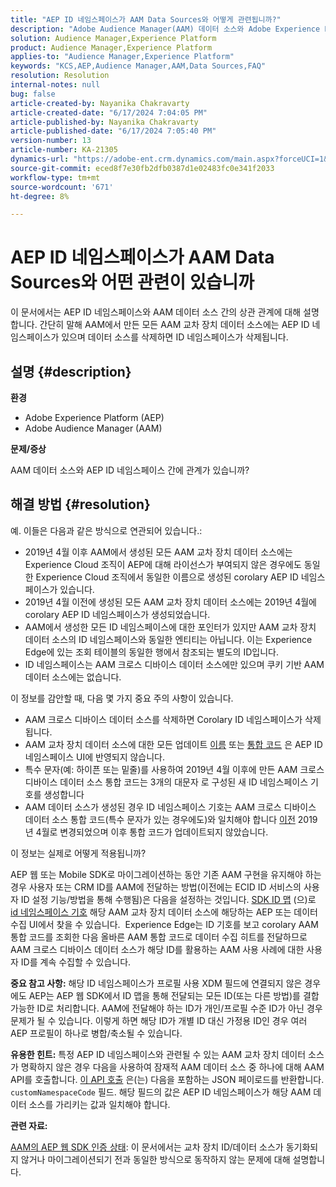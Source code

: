 ```yaml
---
title: "AEP ID 네임스페이스가 AAM Data Sources와 어떻게 관련됩니까?"
description: "Adobe Audience Manager(AAM) 데이터 소스와 Adobe Experience Platform(AEP) ID 네임스페이스 간의 관계에 대해 알아봅니다."
solution: Audience Manager,Experience Platform
product: Audience Manager,Experience Platform
applies-to: "Audience Manager,Experience Platform"
keywords: "KCS,AEP,Audience Manager,AAM,Data Sources,FAQ"
resolution: Resolution
internal-notes: null
bug: false
article-created-by: Nayanika Chakravarty
article-created-date: "6/17/2024 7:04:05 PM"
article-published-by: Nayanika Chakravarty
article-published-date: "6/17/2024 7:05:40 PM"
version-number: 13
article-number: KA-21305
dynamics-url: "https://adobe-ent.crm.dynamics.com/main.aspx?forceUCI=1&pagetype=entityrecord&etn=knowledgearticle&id=f369155b-dc2c-ef11-840b-000d3a34c086"
source-git-commit: eced8f7e30fb2dfb0387d1e02483fc0e341f2033
workflow-type: tm+mt
source-wordcount: '671'
ht-degree: 8%

---
```


# AEP ID 네임스페이스가 AAM Data Sources와 어떤 관련이 있습니까


이 문서에서는 AEP ID 네임스페이스와 AAM 데이터 소스 간의 상관 관계에 대해 설명합니다. 간단히 말해 AAM에서 만든 모든 AAM 교차 장치 데이터 소스에는 AEP ID 네임스페이스가 있으며 데이터 소스를 삭제하면 ID 네임스페이스가 삭제됩니다.

## 설명 {#description}


<b>환경</b>

- Adobe Experience Platform (AEP)
- Adobe Audience Manager (AAM)


<b>문제/증상</b>

AAM 데이터 소스와 AEP ID 네임스페이스 간에 관계가 있습니까?


## 해결 방법 {#resolution}


예. 이들은 다음과 같은 방식으로 연관되어 있습니다.:

- 2019년 4월 이후 AAM에서 생성된 모든 AAM 교차 장치 데이터 소스에는 Experience Cloud 조직이 AEP에 대해 라이선스가 부여되지 않은 경우에도 동일한 Experience Cloud 조직에서 동일한 이름으로 생성된 corolary AEP ID 네임스페이스가 있습니다.
- 2019년 4월 이전에 생성된 모든 AAM 교차 장치 데이터 소스에는 2019년 4월에 corolary AEP ID 네임스페이스가 생성되었습니다.
- AAM에서 생성한 모든 ID 네임스페이스에 대한 포인터가 있지만 AAM 교차 장치 데이터 소스의 ID 네임스페이스와 동일한 엔티티는 아닙니다. 이는 Experience Edge에 있는 조회 테이블의 동일한 행에서 참조되는 별도의 ID입니다.
- ID 네임스페이스는 AAM 크로스 디바이스 데이터 소스에만 있으며 쿠키 기반 AAM 데이터 소스에는 없습니다.


이 정보를 감안할 때, 다음 몇 가지 중요 주의 사항이 있습니다.

- AAM 크로스 디바이스 데이터 소스를 삭제하면 Corolary ID 네임스페이스가 삭제됩니다.
- AAM 교차 장치 데이터 소스에 대한 모든 업데이트 <u>이름</u> 또는 <u>통합 코드</u> 은 AEP ID 네임스페이스 UI에 반영되지 않습니다.
- 특수 문자(예: 하이픈 또는 밑줄)를 사용하여 2019년 4월 이후에 만든 AAM 크로스 디바이스 데이터 소스 통합 코드는 3개의 대문자 로 구성된 새 ID 네임스페이스 기호를 생성합니다
- AAM 데이터 소스가 생성된 경우 ID 네임스페이스 기호는 AAM 크로스 디바이스 데이터 소스 통합 코드(특수 문자가 있는 경우에도)와 일치해야 합니다 <u>이전</u> 2019년 4월로 변경되었으며 이후 통합 코드가 업데이트되지 않았습니다.


이 정보는 실제로 어떻게 적용됩니까?

AEP 웹 또는 Mobile SDK로 마이그레이션하는 동안 기존 AAM 구현을 유지해야 하는 경우 사용자 또는 CRM ID를 AAM에 전달하는 방법(이전에는 ECID ID 서비스의 사용자 ID 설정 기능/방법을 통해 수행됨)은 다음을 설정하는 것입니다. [SDK ID 맵](https://experienceleague.adobe.com/docs/experience-platform/edge/identity/overview.html?lang=en) (으)로 <u>id 네임스페이스 기호</u> 해당 AAM 교차 장치 데이터 소스에 해당하는 AEP 또는 데이터 수집 UI에서 찾을 수 있습니다.  Experience Edge는 ID 기호를 보고 corolary AAM 통합 코드를 조회한 다음 올바른 AAM 통합 코드로 데이터 수집 히트를 전달하므로 AAM 크로스 디바이스 데이터 소스가 해당 ID를 활용하는 AAM 사용 사례에 대한 사용자 ID를 계속 수집할 수 있습니다.

<b>중요 참고 사항:</b> 해당 ID 네임스페이스가 프로필 사용 XDM 필드에 연결되지 않은 경우에도 AEP는 AEP 웹 SDK에서 ID 맵을 통해 전달되는 모든 ID(또는 다른 방법)를 결합 가능한 ID로 처리합니다. AAM에 전달해야 하는 ID가 개인/프로필 수준 ID가 아닌 경우 문제가 될 수 있습니다. 이렇게 하면 해당 ID가 개별 ID 대신 가정용 ID인 경우 여러 AEP 프로필이 하나로 병합/축소될 수 있습니다.

<b>유용한 힌트:</b> 특정 AEP ID 네임스페이스와 관련될 수 있는 AAM 교차 장치 데이터 소스가 명확하지 않은 경우 다음을 사용하여 잠재적 AAM 데이터 소스 중 하나에 대해 AAM API를 호출합니다. [이 API 호출](https://bank.demdex.com/portal/api/v1/openapi.yaml) 은(는) 다음을 포함하는 JSON 페이로드를 반환합니다. `customNamespaceCode` 필드. 해당 필드의 값은 AEP ID 네임스페이스가 해당 AAM 데이터 소스를 가리키는 값과 일치해야 합니다.

<b>관련 자료:</b>

[AAM의 AEP 웹 SDK 인증 상태](https://experienceleague.adobe.com/en/docs/experience-cloud-kcs/kbarticles/ka-21833): 이 문서에서는 교차 장치 ID/데이터 소스가 동기화되지 않거나 마이그레이션되기 전과 동일한 방식으로 동작하지 않는 문제에 대해 설명합니다.


